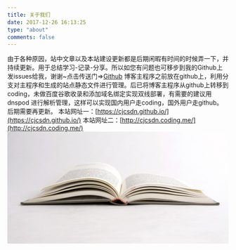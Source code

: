 ```yaml
---
title: 关于我们
date: 2017-12-26 16:13:25
type: "about"
comments: false
---
```

由于各种原因，站中文章以及本站建设更新都是后期闲暇有时间的时候弄一下，并持续更新。用于总结学习-记录-分享。所以如您有问题也可移步到我的Github上发issues给我，谢谢~点击传送门=>[Github](https://github.com/CJCSDN/CJCSDN.github.io/issues)
博客主程序之前放在github上，利用分支对主程序和生成的站点静态文件进行管理。后已将博客主程序从github上转移到coding，未做百度谷歌收录和添加域名绑定实现双线部署，有需要的建议用 dnspod 进行解析管理，这样可以实现国内用户走coding，国外用户走github。后期需要再更新。
本站网址一：[https://cjcsdn.github.io/](https://cjcsdn.github.io/)
本站网址二：[http://cjcsdn.coding.me/](http://cjcsdn.coding.me/)
![Book](../uploads/photos-1.jpg)
